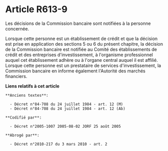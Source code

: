 # Article R613-9

Les décisions de la Commission bancaire sont notifiées à la personne concernée.

Lorsque cette personne est un établissement de crédit et que la décision est prise en application des sections 5 ou 6 du
présent chapitre, la décision de la Commission bancaire est notifiée au Comité des établissements de crédit et des
entreprises d'investissement, à l'organisme professionnel auquel cet établissement adhère ou à l'organe central auquel il est
affilié. Lorsque cette personne est un prestataire de services d'investissement, la Commission bancaire en informe également
l'Autorité des marchés financiers.

**Liens relatifs à cet article**

	**Anciens textes**:

	  - Décret n°84-708 du 24 juillet 1984 - art. 12 (M)
	  - Décret n°84-708 du 24 juillet 1984 - art. 12 (Ab)

	**Codifié par**:

	  - Décret n°2005-1007 2005-08-02 JORF 25 août 2005

	**Abrogé par**:

	  - Décret n°2010-217 du 3 mars 2010 - art. 2
